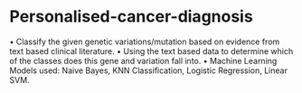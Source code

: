 # Personalised-cancer-diagnosis
•	Classify the given genetic variations/mutation based on evidence from text based clinical literature.
•	Using the text based data to determine which of the classes does this gene and variation fall into.
•	Machine Learning Models used: Naive Bayes, KNN Classification, Logistic Regression, Linear SVM.
